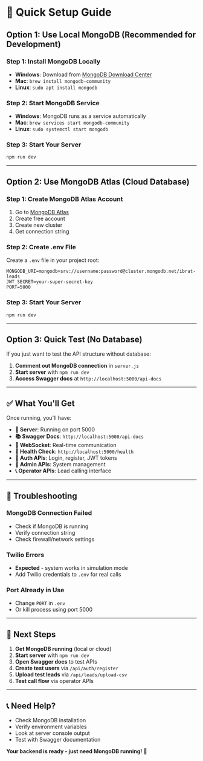 # 🚀 Quick Setup Guide

## **Option 1: Use Local MongoDB (Recommended for Development)**

### **Step 1: Install MongoDB Locally**
- **Windows**: Download from [MongoDB Download Center](https://www.mongodb.com/try/download/community)
- **Mac**: `brew install mongodb-community`
- **Linux**: `sudo apt install mongodb`

### **Step 2: Start MongoDB Service**
- **Windows**: MongoDB runs as a service automatically
- **Mac**: `brew services start mongodb-community`
- **Linux**: `sudo systemctl start mongodb`

### **Step 3: Start Your Server**
```bash
npm run dev
```

---

## **Option 2: Use MongoDB Atlas (Cloud Database)**

### **Step 1: Create MongoDB Atlas Account**
1. Go to [MongoDB Atlas](https://www.mongodb.com/atlas)
2. Create free account
3. Create new cluster
4. Get connection string

### **Step 2: Create .env File**
Create a `.env` file in your project root:
```env
MONGODB_URI=mongodb+srv://username:password@cluster.mongodb.net/ibrat-leads
JWT_SECRET=your-super-secret-key
PORT=5000
```

### **Step 3: Start Your Server**
```bash
npm run dev
```

---

## **Option 3: Quick Test (No Database)**

If you just want to test the API structure without database:

1. **Comment out MongoDB connection** in `server.js`
2. **Start server** with `npm run dev`
3. **Access Swagger docs** at `http://localhost:5000/api-docs`

---

## **✅ What You'll Get**

Once running, you'll have:

- **🚀 Server**: Running on port 5000
- **📚 Swagger Docs**: `http://localhost:5000/api-docs`
- **🔌 WebSocket**: Real-time communication
- **📱 Health Check**: `http://localhost:5000/health`
- **🔐 Auth APIs**: Login, register, JWT tokens
- **👑 Admin APIs**: System management
- **📞 Operator APIs**: Lead calling interface

---

## **🐛 Troubleshooting**

### **MongoDB Connection Failed**
- Check if MongoDB is running
- Verify connection string
- Check firewall/network settings

### **Twilio Errors**
- **Expected** - system works in simulation mode
- Add Twilio credentials to `.env` for real calls

### **Port Already in Use**
- Change `PORT` in `.env`
- Or kill process using port 5000

---

## **🎯 Next Steps**

1. **Get MongoDB running** (local or cloud)
2. **Start server** with `npm run dev`
3. **Open Swagger docs** to test APIs
4. **Create test users** via `/api/auth/register`
5. **Upload test leads** via `/api/leads/upload-csv`
6. **Test call flow** via operator APIs

---

## **📞 Need Help?**

- Check MongoDB installation
- Verify environment variables
- Look at server console output
- Test with Swagger documentation

**Your backend is ready - just need MongoDB running!** 🎉 
